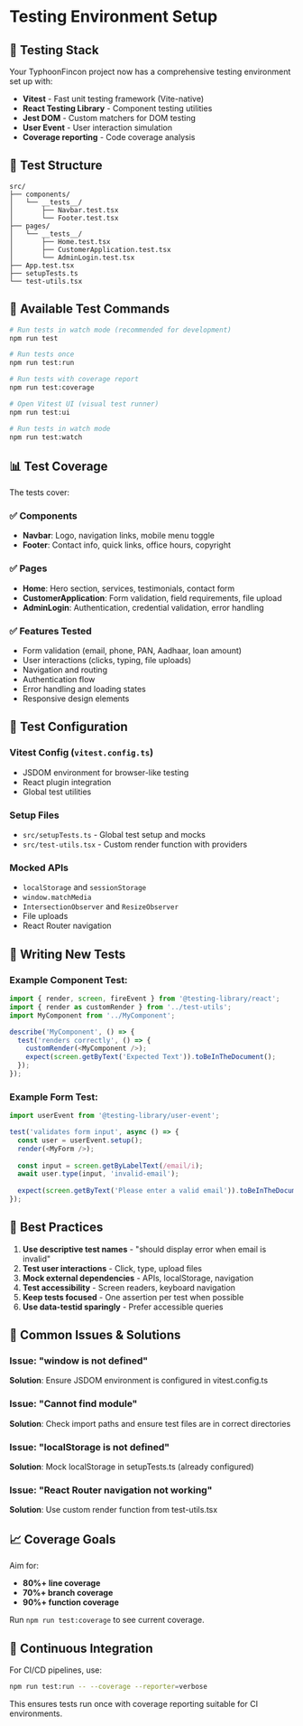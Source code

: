 # Testing Environment Setup

## 🧪 Testing Stack

Your TyphoonFincon project now has a comprehensive testing environment set up with:

- **Vitest** - Fast unit testing framework (Vite-native)
- **React Testing Library** - Component testing utilities
- **Jest DOM** - Custom matchers for DOM testing
- **User Event** - User interaction simulation
- **Coverage reporting** - Code coverage analysis

## 📁 Test Structure

```
src/
├── components/
│   └── __tests__/
│       ├── Navbar.test.tsx
│       └── Footer.test.tsx
├── pages/
│   └── __tests__/
│       ├── Home.test.tsx
│       ├── CustomerApplication.test.tsx
│       └── AdminLogin.test.tsx
├── App.test.tsx
├── setupTests.ts
└── test-utils.tsx
```

## 🚀 Available Test Commands

```bash
# Run tests in watch mode (recommended for development)
npm run test

# Run tests once
npm run test:run

# Run tests with coverage report
npm run test:coverage

# Open Vitest UI (visual test runner)
npm run test:ui

# Run tests in watch mode
npm run test:watch
```

## 📊 Test Coverage

The tests cover:

### ✅ Components
- **Navbar**: Logo, navigation links, mobile menu toggle
- **Footer**: Contact info, quick links, office hours, copyright

### ✅ Pages
- **Home**: Hero section, services, testimonials, contact form
- **CustomerApplication**: Form validation, field requirements, file upload
- **AdminLogin**: Authentication, credential validation, error handling

### ✅ Features Tested
- Form validation (email, phone, PAN, Aadhaar, loan amount)
- User interactions (clicks, typing, file uploads)
- Navigation and routing
- Authentication flow
- Error handling and loading states
- Responsive design elements

## 🔧 Test Configuration

### Vitest Config (`vitest.config.ts`)
- JSDOM environment for browser-like testing
- React plugin integration
- Global test utilities

### Setup Files
- `src/setupTests.ts` - Global test setup and mocks
- `src/test-utils.tsx` - Custom render function with providers

### Mocked APIs
- `localStorage` and `sessionStorage`
- `window.matchMedia`
- `IntersectionObserver` and `ResizeObserver`
- File uploads
- React Router navigation

## 📝 Writing New Tests

### Example Component Test:
```typescript
import { render, screen, fireEvent } from '@testing-library/react';
import { render as customRender } from '../test-utils';
import MyComponent from '../MyComponent';

describe('MyComponent', () => {
  test('renders correctly', () => {
    customRender(<MyComponent />);
    expect(screen.getByText('Expected Text')).toBeInTheDocument();
  });
});
```

### Example Form Test:
```typescript
import userEvent from '@testing-library/user-event';

test('validates form input', async () => {
  const user = userEvent.setup();
  render(<MyForm />);
  
  const input = screen.getByLabelText(/email/i);
  await user.type(input, 'invalid-email');
  
  expect(screen.getByText('Please enter a valid email')).toBeInTheDocument();
});
```

## 🎯 Best Practices

1. **Use descriptive test names** - "should display error when email is invalid"
2. **Test user interactions** - Click, type, upload files
3. **Mock external dependencies** - APIs, localStorage, navigation
4. **Test accessibility** - Screen readers, keyboard navigation
5. **Keep tests focused** - One assertion per test when possible
6. **Use data-testid sparingly** - Prefer accessible queries

## 🚨 Common Issues & Solutions

### Issue: "window is not defined"
**Solution**: Ensure JSDOM environment is configured in vitest.config.ts

### Issue: "Cannot find module"
**Solution**: Check import paths and ensure test files are in correct directories

### Issue: "localStorage is not defined"
**Solution**: Mock localStorage in setupTests.ts (already configured)

### Issue: "React Router navigation not working"
**Solution**: Use custom render function from test-utils.tsx

## 📈 Coverage Goals

Aim for:
- **80%+ line coverage**
- **70%+ branch coverage**
- **90%+ function coverage**

Run `npm run test:coverage` to see current coverage.

## 🔄 Continuous Integration

For CI/CD pipelines, use:
```bash
npm run test:run -- --coverage --reporter=verbose
```

This ensures tests run once with coverage reporting suitable for CI environments.

